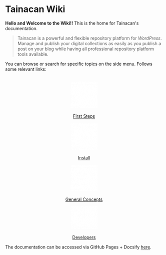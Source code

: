 # Tainacan Wiki

**Hello and Welcome to the Wiki!!** This is the home for Tainacan's documentation.

> Tainacan is a powerful and flexible repository platform for *WordPress*. Manage and publish your digital collections as easily as you publish a post on your blog while having all professional repository platform tools available. 

You can browse or search for specific topics on the side menu. Follows some relevant links:
<br>
<br>
<div class="home-row clearfix" style="text-align:center">
    <div class="home-col">
        <div class="panel home-panel">
<div class="panel-body">

[![First Steps](/_assets/images/Primeiros_passos.png ":no-zoom")](/getting-started)

</div>
<div class="panel-heading">

[First Steps](/getting-started)

</div>
        </div>
    </div>
    <div class="home-col">
        <div class="panel home-panel">
<div class="panel-body">

[![Install](/_assets/images/Instalacao_e_configuracoes.png ":no-zoom")](/install)

</div>
<div class="panel-heading">

[Install](/install)

</div>
        </div>
    </div>
    <div class="home-col">
        <div class="panel home-panel">
<div class="panel-body">

[![General Concepts](/_assets/images/Usando_a_plataforma.png ":no-zoom")](/general-concepts)

</div>
<div class="panel-heading">

[General Concepts](/general-concepts)

</div>
        </div>
    </div>
    <div class="home-col">
        <div class="panel home-panel">
<div class="panel-body">

[![Developers](/_assets/images/Para_desenvolvedores.png ":no-zoom")](/dev/)

</div>
<div class="panel-heading">
            
[Developers](/dev/)
            
</div>
        </div>
    </div>
</div>

The documentation can be accessed via GitHub Pages + Docsify [here](/).
